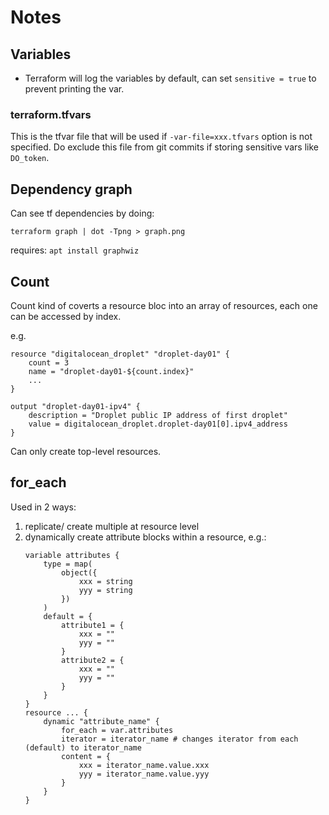 # Notes

## Variables
- Terraform will log the variables by default, can set `sensitive = true` to prevent printing the var.

### terraform.tfvars
This is the tfvar file that will be used if `-var-file=xxx.tfvars` option is not specified.
Do exclude this file from git commits if storing sensitive vars like `DO_token`.

## Dependency graph
Can see tf dependencies by doing:
```
terraform graph | dot -Tpng > graph.png
```
requires: `apt install graphwiz`

## Count
Count kind of coverts a resource bloc into an array of resources, each one can be accessed by index.

e.g.
```
resource "digitalocean_droplet" "droplet-day01" {
    count = 3
    name = "droplet-day01-${count.index}"
    ...
}

output "droplet-day01-ipv4" {
    description = "Droplet public IP address of first droplet"
    value = digitalocean_droplet.droplet-day01[0].ipv4_address
}
```

Can only create top-level resources.

## for_each
Used in 2 ways:
1. replicate/ create multiple at resource level
2. dynamically create attribute blocks within a resource, e.g.:
    ```
    variable attributes {
        type = map(
            object({
                xxx = string
                yyy = string
            })
        )
        default = {
            attribute1 = {
                xxx = ""
                yyy = ""
            }
            attribute2 = {
                xxx = ""
                yyy = ""
            }
        }
    }
    resource ... {
        dynamic "attribute_name" {
            for_each = var.attributes
            iterator = iterator_name # changes iterator from each (default) to iterator_name
            content = {
                xxx = iterator_name.value.xxx
                yyy = iterator_name.value.yyy
            }
        }
    }
    ```